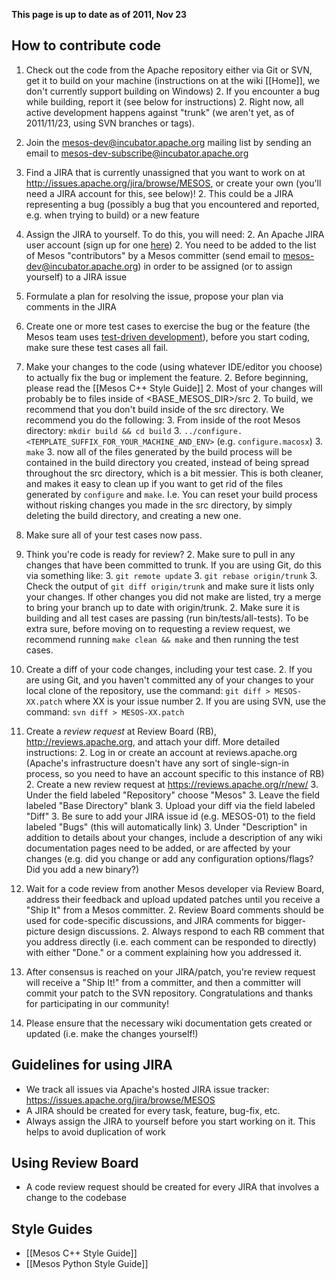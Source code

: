 **This page is up to date as of 2011, Nov 23**

## How to contribute code
1. Check out the code from the Apache repository either via Git or SVN, get it to build on your machine (instructions on at the wiki [[Home]], we don't currently support building on Windows)
    2. If you encounter a bug while building, report it (see below for instructions)
    2. Right now, all active development happens against "trunk" (we aren't yet, as of 2011/11/23, using SVN branches or tags).

1. Join the mesos-dev@incubator.apache.org mailing list by sending an email to mesos-dev-subscribe@incubator.apache.org

1. Find a JIRA that is currently unassigned that you want to work on at http://issues.apache.org/jira/browse/MESOS, or create your own (you'll need a JIRA account for this, see below)!
    2. This could be a JIRA representing a bug (possibly a bug that you encountered and reported, e.g. when trying to build) or a new feature

1. Assign the JIRA to yourself. To do this, you will need:
    2. An Apache JIRA user account (sign up for one [here](https://issues.apache.org/jira/secure/Signup!default.jspa))
    2. You need to be added to the list of Mesos "contributors" by a Mesos committer (send email to mesos-dev@incubator.apache.org) in order to be assigned (or to assign yourself) to a JIRA issue

1. Formulate a plan for resolving the issue, propose your plan via comments in the JIRA

1. Create one or more test cases to exercise the bug or the feature (the Mesos team uses [test-driven development](http://en.wikipedia.org/wiki/Test-driven_development)), before you start coding, make sure these test cases all fail.

1. Make your changes to the code (using whatever IDE/editor you choose) to actually fix the bug or implement the feature.
    2. Before beginning, please read the [[Mesos C++ Style Guide]]
    2. Most of your changes will probably be to files inside of &lt;BASE_MESOS_DIR&gt;/src
    2. To build, we recommend that you don't build inside of the src directory. We recommend you do the following:
        3. From inside of the root Mesos directory: `mkdir build && cd build`
        3. `../configure.<TEMPLATE_SUFFIX_FOR_YOUR_MACHINE_AND_ENV>` (e.g. `configure.macosx`)
        3. `make`
        3. now all of the files generated by the build process will be contained in the build directory you created, instead of being spread throughout the src directory, which is a bit messier. This is both cleaner, and makes it easy to clean up if you want to get rid of the files generated by `configure` and `make`. I.e. You can reset your build process without risking changes you made in the src directory, by simply deleting the build directory, and creating a new one.

1. Make sure all of your test cases now pass.

1. Think you're code is ready for review?
    2. Make sure to pull in any changes that have been committed to trunk. If you are using Git, do this via something like:
        3. `git remote update`
        3. `git rebase origin/trunk`
        3. Check the output of `git diff origin/trunk` and make sure it lists only your changes. If other changes you did not make are listed, try a merge to bring your branch up to date with origin/trunk.
    2. Make sure it is building and all test cases are passing (run bin/tests/all-tests). To be extra sure, before moving on to requesting a review request, we recommend running `make clean && make` and then running the test cases.

1. Create a diff of your code changes, including your test case.
    2. If you are using Git, and you haven't committed any of your changes to your local clone of the repository, use the command: `git diff > MESOS-XX.patch` where XX is your issue number
    2. If you are using SVN, use the command: `svn diff > MESOS-XX.patch`

1. Create a <i>review request</i> at Review Board (RB), http://reviews.apache.org, and attach your diff. More detailed instructions:
    2. Log in or create an account at reviews.apache.org (Apache's infrastructure doesn't have any sort of single-sign-in process, so you need to have an account specific to this instance of RB)
    2. Create a new review request at https://reviews.apache.org/r/new/
        3. Under the field labeled "Repository" choose "Mesos"
        3. Leave the field labeled "Base Directory" blank
        3. Upload your diff via the field labeled "Diff"
        3. Be sure to add your JIRA issue id (e.g. MESOS-01) to the field labeled "Bugs" (this will automatically link)
        3. Under "Description" in addition to details about your changes, include a description of any wiki documentation pages need to be added, or are affected by your changes (e.g. did you change or add any configuration options/flags? Did you add a new binary?)

1. Wait for a code review from another Mesos developer via Review Board, address their feedback and upload updated patches until you receive a "Ship It" from a Mesos committer.
    2. Review Board comments should be used for code-specific discussions, and JIRA comments for bigger-picture design discussions.
    2. Always respond to each RB comment that you address directly (i.e. each comment can be responded to directly) with either "Done." or a comment explaining how you addressed it.

1. After consensus is reached on your JIRA/patch, you're review request will receive a "Ship It!" from a committer, and then a committer will commit your patch to the SVN repository. Congratulations and thanks for participating in our community!

1. Please ensure that the necessary wiki documentation gets created or updated (i.e. make the changes yourself!)

## Guidelines for using JIRA
* We track all issues via Apache's hosted JIRA issue tracker: https://issues.apache.org/jira/browse/MESOS
* A JIRA should be created for every task, feature, bug-fix, etc.
* Always assign the JIRA to yourself before you start working on it. This helps to avoid duplication of work

## Using Review Board
* A code review request should be created for every JIRA that involves a change to the codebase

## Style Guides
* [[Mesos C++ Style Guide]]
* [[Mesos Python Style Guide]]